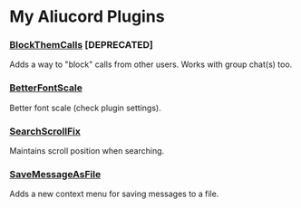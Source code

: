 # My Aliucord Plugins

### [BlockThemCalls](https://github.com/RazerTexz/My-plugins/raw/builds/BlockThemCalls.zip) [DEPRECATED]
Adds a way to "block" calls from other users.
Works with group chat(s) too.

### [BetterFontScale](https://github.com/RazerTexz/My-plugins/raw/builds/BetterFontScale.zip)
Better font scale (check plugin settings).

### [SearchScrollFix](https://github.com/RazerTexz/My-plugins/raw/builds/SearchScrollFix.zip)
Maintains scroll position when searching.

### [SaveMessageAsFile](https://github.com/RazerTexz/My-plugins/raw/builds/SaveMessageAsFile.zip)
Adds a new context menu for saving messages to a file.
